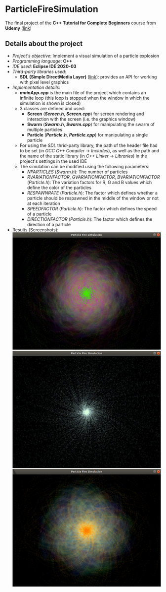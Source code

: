 # ParticleFireSimulation

The final project of the **C++ Tutorial for Complete Beginners** course from **Udemy** ([link](https://www.udemy.com/course/free-learn-c-tutorial-beginners/))


## Details about the project

 - *Project's objective*: Implement a visual simulation of a particle explosion
 - *Programming language*: **C++**
 - *IDE used*: **Eclipse IDE 2020-03**
 - *Third-party libraries used*: 
	 - **SDL (Simple DirectMedia Layer)** ([link](https://www.libsdl.org/)): provides an API for working with pixel level graphics
 - *Implementation details*:
	 - ***mainApp.cpp*** is the main file of the project which contains an infinite loop (this loop is stopped when the window in which the simulation is shown is closed) 
	 - 3 classes are defined and used: 
		 - **Screen** (***Screen.h***, ***Screen.cpp***) for screen rendering and interaction with the screen (i.e. the graphics window)
		 - **Swarm** (***Swarm.h***, ***Swarm.cpp***) for manipulating the swarm of multiple particles
		 - **Particle** (***Particle.h***, ***Particle.cpp***) for manipulating a single particle
	 - For using the *SDL* thrid-party library, the path of the header file had to be set (in *GCC C++ Compiler* -> *Includes*), as well as the path and the name of the static library (in *C++ Linker* -> *Libraries*) in the project's settings in the used IDE
	 - The simulation can be modified using the following parameters:
		 -  *NPARTICLES* (*Swarm.h*): The number of particles
		 - *RVARIATIONFACTOR*, *GVARIATIONFACTOR*, *BVARIATIONFACTOR* (*Particle.h*): The variation factors for R, G and B values which define the color of the particles
		 - *RESPAWNRATE* (*Particle.h*): The factor which defines whether a particle should be respawned in the middle of the window or not at each iteration
		 - *SPEEDFACTOR* (*Particle.h*): The factor which defines the speed of a particle
		 - *DIRECTIONFACTOR* (*Particle.h*): The factor which defines the direction of a particle
 - Results (Screenshots):
![Screenshot1](Screenshots/Screenshot1.png)
![Screenshot2](Screenshots/Screenshot2.png)
![Screenshot3](Screenshots/Screenshot3.png)

